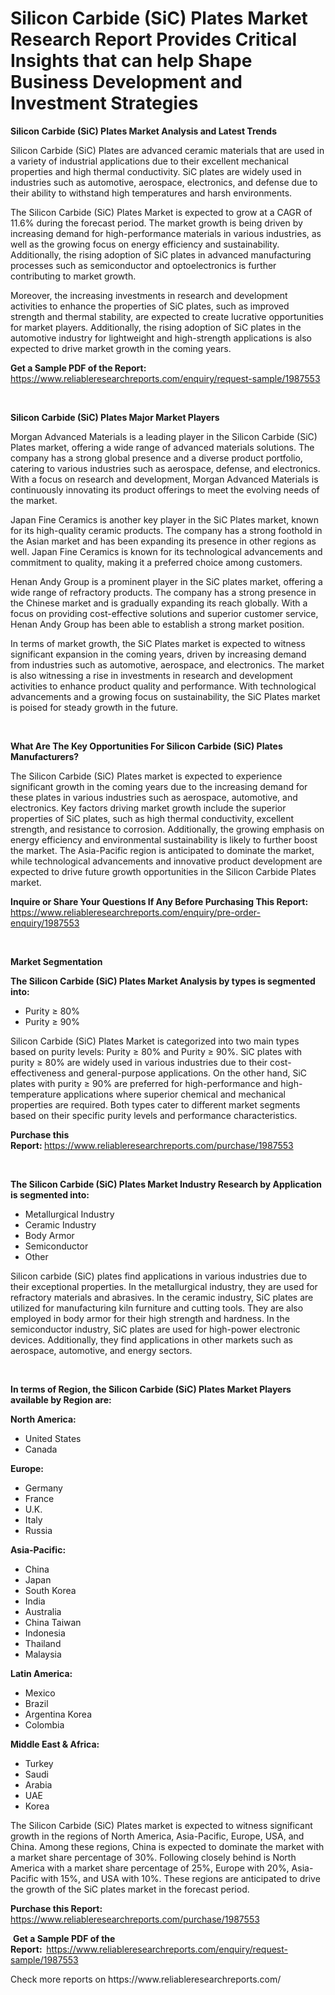 <p><h1>Silicon Carbide (SiC) Plates Market Research Report Provides Critical Insights that can help Shape Business Development and Investment Strategies</h1></p><p><strong>Silicon Carbide (SiC) Plates Market Analysis and Latest Trends</strong></p>
<p><p>Silicon Carbide (SiC) Plates are advanced ceramic materials that are used in a variety of industrial applications due to their excellent mechanical properties and high thermal conductivity. SiC plates are widely used in industries such as automotive, aerospace, electronics, and defense due to their ability to withstand high temperatures and harsh environments.</p><p>The Silicon Carbide (SiC) Plates Market is expected to grow at a CAGR of 11.6% during the forecast period. The market growth is being driven by increasing demand for high-performance materials in various industries, as well as the growing focus on energy efficiency and sustainability. Additionally, the rising adoption of SiC plates in advanced manufacturing processes such as semiconductor and optoelectronics is further contributing to market growth.</p><p>Moreover, the increasing investments in research and development activities to enhance the properties of SiC plates, such as improved strength and thermal stability, are expected to create lucrative opportunities for market players. Additionally, the rising adoption of SiC plates in the automotive industry for lightweight and high-strength applications is also expected to drive market growth in the coming years.</p></p>
<p><strong>Get a Sample PDF of the Report:&nbsp;</strong> <a href="https://www.reliableresearchreports.com/enquiry/request-sample/1987553">https://www.reliableresearchreports.com/enquiry/request-sample/1987553</a></p>
<p>&nbsp;</p>
<p><strong>Silicon Carbide (SiC) Plates Major Market Players</strong></p>
<p><p>Morgan Advanced Materials is a leading player in the Silicon Carbide (SiC) Plates market, offering a wide range of advanced materials solutions. The company has a strong global presence and a diverse product portfolio, catering to various industries such as aerospace, defense, and electronics. With a focus on research and development, Morgan Advanced Materials is continuously innovating its product offerings to meet the evolving needs of the market.</p><p>Japan Fine Ceramics is another key player in the SiC Plates market, known for its high-quality ceramic products. The company has a strong foothold in the Asian market and has been expanding its presence in other regions as well. Japan Fine Ceramics is known for its technological advancements and commitment to quality, making it a preferred choice among customers.</p><p>Henan Andy Group is a prominent player in the SiC plates market, offering a wide range of refractory products. The company has a strong presence in the Chinese market and is gradually expanding its reach globally. With a focus on providing cost-effective solutions and superior customer service, Henan Andy Group has been able to establish a strong market position.</p><p>In terms of market growth, the SiC Plates market is expected to witness significant expansion in the coming years, driven by increasing demand from industries such as automotive, aerospace, and electronics. The market is also witnessing a rise in investments in research and development activities to enhance product quality and performance. With technological advancements and a growing focus on sustainability, the SiC Plates market is poised for steady growth in the future.</p></p>
<p>&nbsp;</p>
<p><strong>What Are The Key Opportunities For Silicon Carbide (SiC) Plates Manufacturers?</strong></p>
<p><p>The Silicon Carbide (SiC) Plates market is expected to experience significant growth in the coming years due to the increasing demand for these plates in various industries such as aerospace, automotive, and electronics. Key factors driving market growth include the superior properties of SiC plates, such as high thermal conductivity, excellent strength, and resistance to corrosion. Additionally, the growing emphasis on energy efficiency and environmental sustainability is likely to further boost the market. The Asia-Pacific region is anticipated to dominate the market, while technological advancements and innovative product development are expected to drive future growth opportunities in the Silicon Carbide Plates market.</p></p>
<p><strong>Inquire or Share Your Questions If Any Before Purchasing This Report:</strong> <a href="https://www.reliableresearchreports.com/enquiry/pre-order-enquiry/1987553">https://www.reliableresearchreports.com/enquiry/pre-order-enquiry/1987553</a></p>
<p>&nbsp;</p>
<p><strong>Market Segmentation</strong></p>
<p><strong>The Silicon Carbide (SiC) Plates Market Analysis by types is segmented into:</strong></p>
<p><ul><li>Purity ≥ 80%</li><li>Purity ≥ 90%</li></ul></p>
<p><p>Silicon Carbide (SiC) Plates Market is categorized into two main types based on purity levels: Purity ≥ 80% and Purity ≥ 90%. SiC plates with purity ≥ 80% are widely used in various industries due to their cost-effectiveness and general-purpose applications. On the other hand, SiC plates with purity ≥ 90% are preferred for high-performance and high-temperature applications where superior chemical and mechanical properties are required. Both types cater to different market segments based on their specific purity levels and performance characteristics.</p></p>
<p><strong>Purchase this Report:&nbsp;</strong><a href="https://www.reliableresearchreports.com/purchase/1987553">https://www.reliableresearchreports.com/purchase/1987553</a></p>
<p>&nbsp;</p>
<p><strong>The Silicon Carbide (SiC) Plates Market Industry Research by Application is segmented into:</strong></p>
<p><ul><li>Metallurgical Industry</li><li>Ceramic Industry</li><li>Body Armor</li><li>Semiconductor</li><li>Other</li></ul></p>
<p><p>Silicon carbide (SiC) plates find applications in various industries due to their exceptional properties. In the metallurgical industry, they are used for refractory materials and abrasives. In the ceramic industry, SiC plates are utilized for manufacturing kiln furniture and cutting tools. They are also employed in body armor for their high strength and hardness. In the semiconductor industry, SiC plates are used for high-power electronic devices. Additionally, they find applications in other markets such as aerospace, automotive, and energy sectors.</p></p>
<p>&nbsp;</p>
<p><strong>In terms of Region, the Silicon Carbide (SiC) Plates Market Players available by Region are:</strong></p>
<p>
    <p> <strong> North America: </strong>
        <ul>
            <li>United States</li>
            <li>Canada</li>
        </ul>
        </p> 
    <p> <strong> Europe: </strong>
        <ul>
            <li>Germany</li>
            <li>France</li>
            <li>U.K.</li>
            <li>Italy</li>
            <li>Russia</li>
        </ul>
        </p> 
    <p> <strong> Asia-Pacific: </strong>
        <ul>
            <li>China</li>
            <li>Japan</li>
            <li>South Korea</li>
            <li>India</li>
            <li>Australia</li>
            <li>China Taiwan</li>
            <li>Indonesia</li>
            <li>Thailand</li>
            <li>Malaysia</li>
        </ul>
        </p> 
    <p> <strong> Latin America: </strong>
        <ul>
            <li>Mexico</li>
            <li>Brazil</li>
            <li>Argentina Korea</li>
            <li>Colombia</li>
        </ul>
        </p> 
    <p> <strong> Middle East & Africa: </strong>
        <ul>
            <li>Turkey</li>
            <li>Saudi</li>
            <li>Arabia</li>
            <li>UAE</li>
            <li>Korea</li>
        </ul>
    </p>
    </p>
<p><p>The Silicon Carbide (SiC) Plates market is expected to witness significant growth in the regions of North America, Asia-Pacific, Europe, USA, and China. Among these regions, China is expected to dominate the market with a market share percentage of 30%. Following closely behind is North America with a market share percentage of 25%, Europe with 20%, Asia-Pacific with 15%, and USA with 10%. These regions are anticipated to drive the growth of the SiC plates market in the forecast period.</p></p>
<p><strong>Purchase this Report: </strong><a href="https://www.reliableresearchreports.com/purchase/1987553">https://www.reliableresearchreports.com/purchase/1987553</a></p>
<p>&nbsp;<strong>Get a Sample PDF of the Report:&nbsp;&nbsp;</strong><a href="https://www.reliableresearchreports.com/enquiry/request-sample/1987553">https://www.reliableresearchreports.com/enquiry/request-sample/1987553</a></p>
<p><strong></strong></p>
<p>Check more reports on https://www.reliableresearchreports.com/</p>